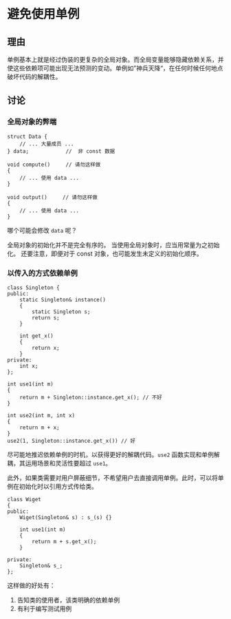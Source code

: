 <h1>避免使用单例</h1>

<h2>理由</h2>
单例基本上就是经过伪装的更复杂的全局对象。而全局变量能够隐藏依赖关系，并使这些依赖项可能出现无法预测的变动。单例如”神兵天降“，在任何时候任何地点破坏代码的解耦性。

<h2>讨论</h2>

<h3>全局对象的弊端</h3>

    struct Data {
        // ... 大量成员 ...
    } data;            //  非 const 数据

    void compute()     // 请勿这样做
    {
        // ... 使用 data ...
    }

    void output()     // 请勿这样做
    {
        // ... 使用 data ...
    }

哪个可能会修改 `data` 呢？

全局对象的初始化并不是完全有序的。 当使用全局对象时，应当用常量为之初始化。 还要注意，即便对于 const 对象，也可能发生未定义的初始化顺序。

<h3>以传入的方式依赖单例</h3>

    class Singleton {
    public:
        static Singleton& instance()
        {
            static Singleton s;
            return s;
        }

        int get_x()
        {
            return x;
        }
    private:
        int x;
    };

    int use1(int m)
    {
        return m + Singleton::instance.get_x(); // 不好
    }

    int use2(int m, int x)
    {
        return m + x;
    }
    use2(1, Singleton::instance.get_x()) // 好

尽可能地推迟依赖单例的时机，以获得更好的解耦代码。`use2` 函数实现和单例解耦，其运用场景和灵活性要超过 `use1`。

此外，如果类需要对用户屏蔽细节，不希望用户去直接调用单例。此时，可以将单例在初始化时以引用方式传给类。

    class Wiget
    {
    public:
        Wiget(Singleton& s) : s_(s) {}

        int use1(int m)
        {
            return m + s.get_x();
        }

    private:
        Singleton& s_;
    };

这样做的好处有：

1. 告知类的使用者，该类明确的依赖单例
2. 有利于编写测试用例